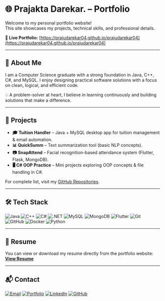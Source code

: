  # 🌐 Prajakta Darekar. – Portfolio

Welcome to my personal portfolio website!  
This site showcases my projects, technical skills, and professional details.  

**🔗 Live Portfolio:** [https://prajudarekar04.github.io/prajudarekar04](https://prajudarekar04.github.io/prajudarekar04)

---

## 📌 About Me
I am a Computer Science graduate with a strong foundation in Java, C++, C#, and MySQL. I enjoy designing practical software solutions with a focus on clean, logical, and efficient code.

💡 A problem-solver at heart, I believe in learning continuously and building solutions that make a difference.

---

## 🚀 Projects
- **🎓 Tuition Handler** – Java + MySQL desktop app for tuition management & email automation.  
- **📊 QuickSumm** – Text summarization tool (basic NLP concepts).  
- **📷 SnapAttend** – Facial recognition-based attendance system (Flutter, Flask, MongoDB).  
- **🖥️ C# OOP Practice** – Mini projects exploring OOP concepts & file handling in C#.  

For complete list, visit my [GitHub Repositories](https://github.com/prajudarekar04?tab=repositories).

---

## 🛠️ Tech Stack

![Java](https://img.shields.io/badge/Java-007396?style=for-the-badge&logo=java&logoColor=white)
![C++](https://img.shields.io/badge/C++-00599C?style=for-the-badge&logo=c%2B%2B&logoColor=white)
![C#](https://img.shields.io/badge/C%23-239120?style=for-the-badge&logo=c-sharp&logoColor=white)
![.NET](https://img.shields.io/badge/.NET-512BD4?style=for-the-badge&logo=dotnet&logoColor=white)
![MySQL](https://img.shields.io/badge/MySQL-4479A1?style=for-the-badge&logo=mysql&logoColor=white)
![MongoDB](https://img.shields.io/badge/MongoDB-4EA94B?style=for-the-badge&logo=mongodb&logoColor=white)
![Flutter](https://img.shields.io/badge/Flutter-02569B?style=for-the-badge&logo=flutter&logoColor=white)
![Git](https://img.shields.io/badge/Git-F05032?style=for-the-badge&logo=git&logoColor=white)
![GitHub](https://img.shields.io/badge/GitHub-181717?style=for-the-badge&logo=github&logoColor=white)
![Docker](https://img.shields.io/badge/Docker-2496ED?style=for-the-badge&logo=docker&logoColor=white)
![Python](https://img.shields.io/badge/Python-3776AB?style=for-the-badge&logo=python&logoColor=white)

---

## 📄 Resume
You can view or download my resume directly from the portfolio website:  
[**View Resume**](https://prajudarekar04.github.io)

---

## 📬 Contact
[![Email](https://img.shields.io/badge/Email-D14836?style=for-the-badge&logo=gmail&logoColor=white)](mailto:prajakta.darekar04@gmail.com)
[![Portfolio](https://img.shields.io/badge/Portfolio-000000?style=for-the-badge&logo=About.me&logoColor=white)](https://prajudarekar04.github.io/prajudarekar04/)
[![LinkedIn](https://img.shields.io/badge/LinkedIn-0077B5?style=for-the-badge&logo=linkedin&logoColor=white)](https://www.linkedin.com/in/prajaktadarekar/)
[![GitHub](https://img.shields.io/badge/GitHub-181717?style=for-the-badge&logo=github&logoColor=white)](https://github.com/prajudarekar04)

<!-- 
# Hello, I'm Prajakta Darekar 👋🏼

I'm a Computer Science (AI & ML) engineering student with a passion for technology and coding. Here's a bit about me:

- 🔭 I'm proficient in languages like C, C++, Java, and Python.
- 📚 Currently pursuing my Bachelor's in Computer Science & Engineering(Artificial Intelligence & Machine Learning).
- 🎓 Expected graduation date: 2025.

## Coding Profiles

- **HackerRank Profile:** [![HackerRank Status](https://img.shields.io/badge/HackerRank-Profile-blue?style=flat-square&logo=hackerrank&logoColor=white&color=2EC866)](https://www.hackerrank.com/prajudarekar04)
- **CodeChef Profile:** [![CodeChef Status](https://img.shields.io/badge/CodeChef-Profile-red?style=flat-square&logo=codechef&logoColor=white&color=FF5A5F)](https://www.codechef.com/users/prajudarekar04)
- **LeetCode Profile:**
<br/> [![LeetCode Status](https://leetcard.jacoblin.cool/Praju04)](https://leetcode.com/Praju04)

## Projects (Work in Progress)

I'm currently working on several exciting projects, although they are not yet completed. Here are a few of them:

- **[GreenThumb Rentals](https://github.com/prajudarekar04/GreenThumb-Rentals):** Our project aims to provide individuals and businesses with easy access to high-quality farming equipment on a rental basis, offering a cost-effective and convenient solution for their farming needs. Through a user-friendly platform, we will offer a diverse range of well-maintained equipment, ensuring customer satisfaction and successful project completion.
- **[Wallet Manager](https://github.com/prajudarekar04/Wallet-Manager):** A project focused on simplifying financial management and empowering users to take control of their finances.

These projects are still in development, and I'm actively working to bring them to completion. Stay tuned for updates!

## Contact Information

📧 Email: prajakta.darekar04@gmail.com
💼 LinkedIn: [LinkedIn Profile](https://www.linkedin.com/in/prajaktadarekar/)

## Social Links

📷 Instagram: [Instagram Profile](https://www.instagram.com/prajakta.darekar04/)

## Interests

- Artificial Intelligence
- Machine Learning
- Web Development
- Applications
- System Software

Feel free to explore my repositories and connect with me for collaboration or networking opportunities. Let's code together!
-->
